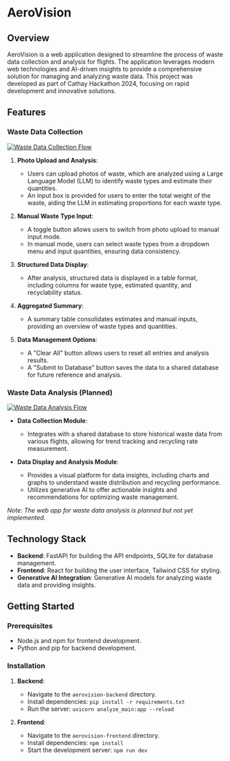 # AeroVision

## Overview

AeroVision is a web application designed to streamline the process of waste data collection and analysis for flights. The application leverages modern web technologies and AI-driven insights to provide a comprehensive solution for managing and analyzing waste data. This project was developed as part of Cathay Hackathon 2024, focusing on rapid development and innovative solutions.

## Features

### Waste Data Collection

[![Waste Data Collection Flow](https://mermaid.ink/img/pako:eNp1VF1PGkEU_SubeWg0AQUWRTbRpNH0SZOmakwKPkx3R9l0Ych-pNWVRBsQKBhIih9Va6rWSluV2qaWtNb-GWaW_RcOrAJSOw-bO5tz7rmfYwIRSwgIYE7BL8QIVHVuaiwc49jRjGfzKoxHuEeKPB_RZ6CmozGow1GsKEjUZRzjQvXMZ6twSn4f0MOklf1E16v0zTYtXdg7q7OOl8ZpUXtCXdBa9TV59d1-v2K_O5jtvYfBDQ-PcNNxBUPpcQTr2HQYVurYyqYTXYRxWdND_ST10_5SagmR4ppVPieZzfp-mRaK1odf_R2hTWEdKjOokaBZv6yS1FGLaFX_2Om1Do221REQ96CtzbndI9zS-PhE_e26VVxd4iZ11RB1Q0VSI5dQj_WjSI9zJL9BN9J098SpgYvkUzR3QgoVsrPHakeXj0lmle4V65l0u1yVUu0qV7v8ap1t9t4ff1N9TNbiClx4gkSsSppp2vsVljHNLtPdbL28ZeeTCZZRm383wma177poQ-_-b6pNa0gdjWBZRKZVKtPMhb3CMursSxvRJDxU2JiNYlV1BkgLkdRKvXzukGt_z-jpoVOU2f-6mDSiUajKi4gN01meZorkKk_yFdatG2bHGHXLce6-RoccOVJYs49y3U1yyCgmOYbzbWk2C9S1D6EeWinQk_2bXbjKW9vJrjEnp1sk-e22b138m6AYgMFq1Y9O8_-NC7hAFKlRKEtsXc2GqzDQIyiKwkBgpgTV52EQjiUYDho6nlyIiUBgPpALqNiYjwBhDioauxlxCTJpGbL1jt5CkCTrWJ1wHoPmm-ACcRh7inELwq5AMMFLIPg83r7AgD_o9wUCg57AIO9zgQUguL3eYB8f9PKewBDv4QN-PuECi00PDD84EBzgeY-PH-L9Pl8wcQ3t0ewJ?type=png)](https://mermaid.live/edit#pako:eNp1VF1PGkEU_SubeWg0AQUWRTbRpNH0SZOmakwKPkx3R9l0Ych-pNWVRBsQKBhIih9Va6rWSluV2qaWtNb-GWaW_RcOrAJSOw-bO5tz7rmfYwIRSwgIYE7BL8QIVHVuaiwc49jRjGfzKoxHuEeKPB_RZ6CmozGow1GsKEjUZRzjQvXMZ6twSn4f0MOklf1E16v0zTYtXdg7q7OOl8ZpUXtCXdBa9TV59d1-v2K_O5jtvYfBDQ-PcNNxBUPpcQTr2HQYVurYyqYTXYRxWdND_ST10_5SagmR4ppVPieZzfp-mRaK1odf_R2hTWEdKjOokaBZv6yS1FGLaFX_2Om1Do221REQ96CtzbndI9zS-PhE_e26VVxd4iZ11RB1Q0VSI5dQj_WjSI9zJL9BN9J098SpgYvkUzR3QgoVsrPHakeXj0lmle4V65l0u1yVUu0qV7v8ap1t9t4ff1N9TNbiClx4gkSsSppp2vsVljHNLtPdbL28ZeeTCZZRm383wma177poQ-_-b6pNa0gdjWBZRKZVKtPMhb3CMursSxvRJDxU2JiNYlV1BkgLkdRKvXzukGt_z-jpoVOU2f-6mDSiUajKi4gN01meZorkKk_yFdatG2bHGHXLce6-RoccOVJYs49y3U1yyCgmOYbzbWk2C9S1D6EeWinQk_2bXbjKW9vJrjEnp1sk-e22b138m6AYgMFq1Y9O8_-NC7hAFKlRKEtsXc2GqzDQIyiKwkBgpgTV52EQjiUYDho6nlyIiUBgPpALqNiYjwBhDioauxlxCTJpGbL1jt5CkCTrWJ1wHoPmm-ACcRh7inELwq5AMMFLIPg83r7AgD_o9wUCg57AIO9zgQUguL3eYB8f9PKewBDv4QN-PuECi00PDD84EBzgeY-PH-L9Pl8wcQ3t0ewJ)

1. **Photo Upload and Analysis**: 
   - Users can upload photos of waste, which are analyzed using a Large Language Model (LLM) to identify waste types and estimate their quantities.
   - An input box is provided for users to enter the total weight of the waste, aiding the LLM in estimating proportions for each waste type.

2. **Manual Waste Type Input**:
   - A toggle button allows users to switch from photo upload to manual input mode.
   - In manual mode, users can select waste types from a dropdown menu and input quantities, ensuring data consistency.

3. **Structured Data Display**:
   - After analysis, structured data is displayed in a table format, including columns for waste type, estimated quantity, and recyclability status.

4. **Aggregated Summary**:
   - A summary table consolidates estimates and manual inputs, providing an overview of waste types and quantities.

5. **Data Management Options**:
   - A "Clear All" button allows users to reset all entries and analysis results.
   - A "Submit to Database" button saves the data to a shared database for future reference and analysis.

### Waste Data Analysis (Planned)

[![Waste Data Analysis Flow](https://mermaid.ink/img/pako:eNp9kl9r01AYxr9KOFcTstLmb5uLQVlBe-GVgmDjxVly1hxMk5KcqLX0thYctOI2cCsbnWNKoaxOpnMFP405zb6FJ8napeA8V-fwPr_3fV7O0waGayKggW3bfW1Y0CPc04rucOz4wVbdg02Lq0ACN13bRgbBrsPV6N4V_XhAd3_cHHZfpNr4PMI-cT1sQDsGamt08jPsX6TiB_fquPX1De4Z9AlKqag3nvcn4eyE7n9aZZFj_sNYBftNG7YWrsJve_PT68y0Zetk0Ga84S3CHKZIr0uPBuFwPxp9vRmdMzz89T3sT7Oes1zS6GFswK-tZeH_AuVq2YF2y8cMmu8e096gXL0PvtMmaNXxcd0iy2nzywE9Gka9d9HZ--jL5yyZ2kqo5Za3OyVTGJTtkUUXU7LwXXVllSQHcMtGZfMVNhDz1T-PRjvh7DqaTDWOXh2G0w90OP7zu0svx9HFbOULAQ8ayGtAbLLYteOCDoiFGkgHGrua0HupA93pMB0MiPuk5RhAI16AeOC5Qd0C2ja0ffYKmiZkf4shS0NjIUEmZul6nIY6yTYPmtB57rpLCXsCrQ3eAE0s5XNySZBVRZRkuSCpPGgBTVFzoiIogiCWikJJUQsdHrxN-HxOUUVJkovFvFQQ87Isdf4CV2JKew?type=png)](https://mermaid.live/edit#pako:eNp9kl9r01AYxr9KOFcTstLmb5uLQVlBe-GVgmDjxVly1hxMk5KcqLX0thYctOI2cCsbnWNKoaxOpnMFP405zb6FJ8napeA8V-fwPr_3fV7O0waGayKggW3bfW1Y0CPc04rucOz4wVbdg02Lq0ACN13bRgbBrsPV6N4V_XhAd3_cHHZfpNr4PMI-cT1sQDsGamt08jPsX6TiB_fquPX1De4Z9AlKqag3nvcn4eyE7n9aZZFj_sNYBftNG7YWrsJve_PT68y0Zetk0Ga84S3CHKZIr0uPBuFwPxp9vRmdMzz89T3sT7Oes1zS6GFswK-tZeH_AuVq2YF2y8cMmu8e096gXL0PvtMmaNXxcd0iy2nzywE9Gka9d9HZ--jL5yyZ2kqo5Za3OyVTGJTtkUUXU7LwXXVllSQHcMtGZfMVNhDz1T-PRjvh7DqaTDWOXh2G0w90OP7zu0svx9HFbOULAQ8ayGtAbLLYteOCDoiFGkgHGrua0HupA93pMB0MiPuk5RhAI16AeOC5Qd0C2ja0ffYKmiZkf4shS0NjIUEmZul6nIY6yTYPmtB57rpLCXsCrQ3eAE0s5XNySZBVRZRkuSCpPGgBTVFzoiIogiCWikJJUQsdHrxN-HxOUUVJkovFvFQQ87Isdf4CV2JKew)

- **Data Collection Module**:
  - Integrates with a shared database to store historical waste data from various flights, allowing for trend tracking and recycling rate measurement.

- **Data Display and Analysis Module**:
  - Provides a visual platform for data insights, including charts and graphs to understand waste distribution and recycling performance.
  - Utilizes generative AI to offer actionable insights and recommendations for optimizing waste management.

*Note: The web app for waste data analysis is planned but not yet implemented.*

## Technology Stack

- **Backend**: FastAPI for building the API endpoints, SQLite for database management.
- **Frontend**: React for building the user interface, Tailwind CSS for styling.
- **Generative AI Integration**: Generative AI models for analyzing waste data and providing insights.

## Getting Started

### Prerequisites

- Node.js and npm for frontend development.
- Python and pip for backend development.

### Installation

1. **Backend**:
   - Navigate to the `aerovision-backend` directory.
   - Install dependencies: `pip install -r requirements.txt`
   - Run the server: `uvicorn analyze_main:app --reload`

2. **Frontend**:
   - Navigate to the `aerovision-frontend` directory.
   - Install dependencies: `npm install`
   - Start the development server: `npm run dev`

